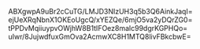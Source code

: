 ABXgwpA9uBr2cCuTG/LMJD3NIzUH3q5b3Q6AinkJaqI=
ejUeXRqNbnX1OKEoUgcQ/xYEZQe/6mjO5va2yDQrZG0=
tPPDvMqiiuypvOWjhW8B1tIFOez8malc99dgrKGPHQo=
uIwr/8JujwdfuxGmOva2AcmwXC8H1MTQ8livFBkcbwE=
